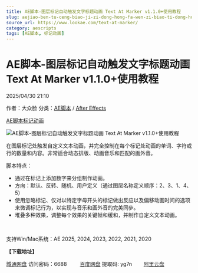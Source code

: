 ```yaml
---
title: AE脚本-图层标记自动触发文字标题动画 Text At Marker v1.1.0+使用教程
slug: aejiao-ben-tu-ceng-biao-ji-zi-dong-hong-fa-wen-zi-biao-ti-dong-hua-text-at-marker-v1-1-0-shi-yong-jiao-cheng
source_url: https://www.lookae.com/text-at-marker/
category: aescripts
tags: [AE脚本, 标记动画]
---
```

# AE脚本-图层标记自动触发文字标题动画 Text At Marker v1.1.0+使用教程

2025/04/30 21:10

作者：大众脸
分类：[AE脚本](https://www.lookae.com/after-effects/aescripts/) / [After Effects](https://www.lookae.com/after-effects/)

[AE脚本](https://www.lookae.com/tag/ae%e8%84%9a%e6%9c%ac/)[标记动画](https://www.lookae.com/tag/%e6%a0%87%e8%ae%b0%e5%8a%a8%e7%94%bb/)

![AE脚本-图层标记自动触发文字标题动画 Text At Marker v1.1.0+使用教程](https://www.lookae.com/wp-content/uploads/2025/04/Text-At-Marker.jpg "AE脚本-图层标记自动触发文字标题动画 Text At Marker v1.1.0+使用教程-LookAE.com")

在图层标记处触发自定义文本动画，并完全控制在每个标记处动画的单词、字符或行的数量和内容。非常适合动态排版、动画音乐和匹配的画外音。

脚本特点：

* 通过在标记上添加数字来分组制作动画。
* 方向：默认、反转、随机、用户定义（通过图层名称定义顺序：2、3、1、4、5）
* 使用忽略标记、仅对以特定字母开头的标记做出反应以及偏移动画时间的选项来微调标记行为，以实现与音乐和画外音的完美同步。
* 堆叠多种效果，调整每个效果的关键帧和缓和，并制作自定义文本动画。

[﻿﻿﻿](http://cloud.video.taobao.com/play/u/null/p/1/e/6/t/1/517420770841.mp4)

支持Win/Mac系统：AE 2025, 2024, 2023, 2022, 2021, 2020

**【下载地址】**

[城通网盘](https://url70.ctfile.com/f/2827370-1502376856-fbfa41?p=4431) 访问密码：6688         [百度网盘](https://pan.baidu.com/s/1LsO_RU7NjmEW2iwSL-UJzw?pwd=yg7n) 提取码: yg7n        [阿里云盘](https://www.alipan.com/s/NQz5XRDTwGg)
